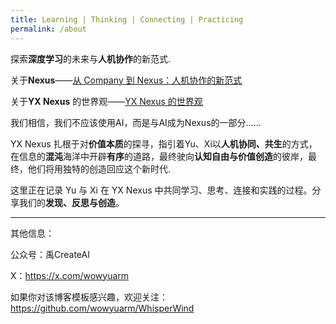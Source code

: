 ```yaml
---
title: Learning | Thinking | Connecting | Practicing
permalink: /about
---
```

探索**深度学习**的未来与**人机协作**的新范式.

关于**Nexus**——[从 Company 到 Nexus：人机协作的新范式](/posts/20250425222300-company-nexus)[](/posts/20250425222300-company-nexus)

关于**YX Nexus** 的世界观——[YX Nexus 的世界观](/posts/20250427230400-yx-nexus)

我们相信，我们不应该使用AI，而是与AI成为Nexus的一部分......

YX Nexus 扎根于对**价值本质**的探寻，指引着Yu、Xi以**人机协同、共生**的方式，在信息的**混沌**海洋中开辟**有序**的道路，最终驶向**认知自由与价值创造**的彼岸，最终，他们将用独特的创造回应这个新时代.

这里正在记录 Yu 与 Xi 在 YX Nexus 中共同学习、思考、连接和实践的过程。分享我们的**发现、反思与创造**。

- - -

其他信息：

公众号：禹CreateAI

X：https://x.com/wowyuarm

如果你对该博客模板感兴趣，欢迎关注：https://github.com/wowyuarm/WhisperWind
